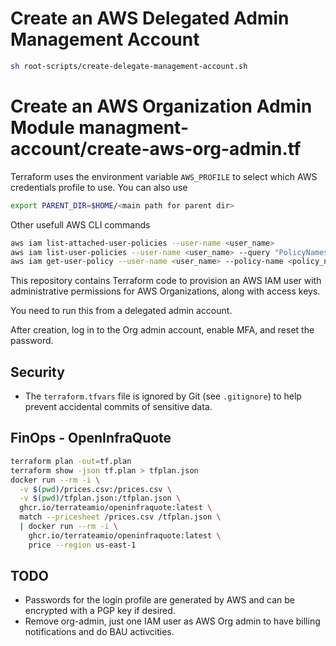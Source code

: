 
# Create an AWS Delegated Admin Management Account  
```bash
sh root-scripts/create-delegate-management-account.sh
```
# Create an AWS Organization Admin Module **managment-account/create-aws-org-admin.tf**  

Terraform uses the environment variable `AWS_PROFILE` to select which AWS credentials profile to use.
You can also use 
```bash
export PARENT_DIR=$HOME/<main path for parent dir>
```
Other usefull AWS CLI commands 
```bash
aws iam list-attached-user-policies --user-name <user_name>
aws iam list-user-policies --user-name <user_name> --query "PolicyNames" --output text
aws iam get-user-policy --user-name <user_name> --policy-name <policy_name>
```
This repository contains Terraform code to provision an AWS IAM user with administrative permissions for AWS Organizations, along with access keys.

You need to run this from a delegated admin account.

After creation, log in to the Org admin account, enable MFA, and reset the password.

## Security

- The `terraform.tfvars` file is ignored by Git (see `.gitignore`) to help prevent accidental commits of sensitive data.

## FinOps - OpenInfraQuote
```bash
terraform plan -out=tf.plan
terraform show -json tf.plan > tfplan.json
docker run --rm -i \
  -v $(pwd)/prices.csv:/prices.csv \
  -v $(pwd)/tfplan.json:/tfplan.json \
  ghcr.io/terrateamio/openinfraquote:latest \
  match --pricesheet /prices.csv /tfplan.json \
  | docker run --rm -i \
    ghcr.io/terrateamio/openinfraquote:latest \
    price --region us-east-1
```
## TODO
- Passwords for the login profile are generated by AWS and can be encrypted with a PGP key if desired.
- Remove org-admin, just one IAM user as AWS Org admin to have billing notifications and do BAU activcities. 

